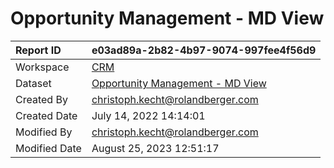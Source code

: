 



# Opportunity Management - MD View

|Report ID|e03ad89a-2b82-4b97-9074-997fee4f56d9|
| :--- | :--- |
|Workspace|[CRM](../Workspaces/CRM.md)|
|Dataset|[Opportunity Management - MD View](../Datasets/Opportunity-Management---MD-View.md)|
|Created By|christoph.kecht@rolandberger.com|
|Created Date|July 14, 2022 14:14:01|
|Modified By|christoph.kecht@rolandberger.com|
|Modified Date|August 25, 2023 12:51:17|
